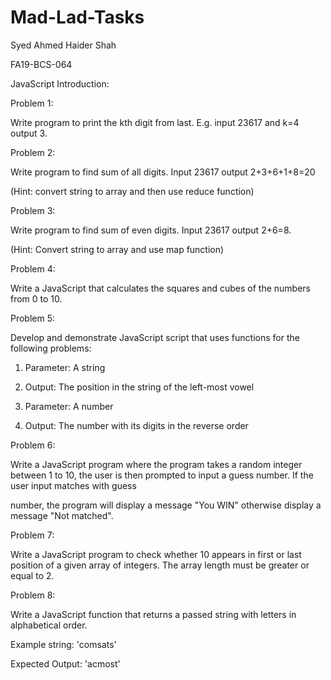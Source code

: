 # Mad-Lad-Tasks

Syed Ahmed Haider Shah

FA19-BCS-064

JavaScript Introduction:

Problem 1:

Write program to print the kth digit from last. E.g. input 23617 and k=4 output 3.

Problem 2:

Write program to find sum of all digits. Input 23617 output 2+3+6+1+8=20

(Hint: convert string to array and then use reduce function)

Problem 3:

Write program to find sum of even digits. Input 23617 output 2+6=8.

(Hint: Convert string to array and use map function)

Problem 4:

Write a JavaScript that calculates the squares and cubes of the numbers from 0 to 10.

Problem 5:

Develop and demonstrate JavaScript script that uses functions for the following problems: 

1.	Parameter: A string 

2.	Output: The position in the string of the left-most vowel 

3.	Parameter: A number  

4.	Output: The number with its digits in the reverse order

Problem 6:

Write a JavaScript program where the program takes a random integer between 1 to 10, the user is then prompted to input a guess number. If the user input matches with guess 

number, the program will display a message "You WIN" otherwise display a message "Not matched".

Problem 7:

Write a JavaScript program to check whether 10 appears in first or last position of a given array of integers. The array length must be greater or equal to 2.

Problem 8:

Write a JavaScript function that returns a passed string with letters in alphabetical order.

Example string: 'comsats'

Expected Output: 'acmost'






